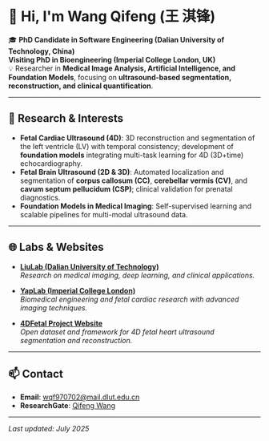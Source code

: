 # 👋 Hi, I'm Wang Qifeng (王 淇锋)

🎓 **PhD Candidate in Software Engineering (Dalian University of Technology, China)**<br>
**Visiting PhD in Bioengineering (Imperial College London, UK)**  
💡 Researcher in **Medical Image Analysis, Artificial Intelligence, and Foundation Models**, focusing on **ultrasound-based segmentation, reconstruction, and clinical quantification**.

---

## 🔬 Research & Interests
- **Fetal Cardiac Ultrasound (4D)**: 3D reconstruction and segmentation of the left ventricle (LV) with temporal consistency; development of **foundation models** integrating multi-task learning for 4D (3D+time) echocardiography.  
- **Fetal Brain Ultrasound (2D & 3D)**: Automated localization and segmentation of **corpus callosum (CC)**, **cerebellar vermis (CV)**, and **cavum septum pellucidum (CSP)**; clinical validation for prenatal diagnostics.  
- **Foundation Models in Medical Imaging**: Self-supervised learning and scalable pipelines for multi-modal ultrasound data.

---

## 🌐 Labs & Websites
- [**LiuLab (Dalian University of Technology)**](https://dutliulab.github.io/LabWeb/LabHome/LabHome.htm)  
  *Research on medical imaging, deep learning, and clinical applications.*  

- [**YapLab (Imperial College London)**](https://yaplab.github.io/LabHome.htm)  
  *Biomedical engineering and fetal cardiac research with advanced imaging techniques.*  

- [**4DFetal Project Website**](https://4dfetal.example.com)  
  *Open dataset and framework for 4D fetal heart ultrasound segmentation and reconstruction.*

---

## 📫 Contact
- **Email**: wqf970702@mail.dlut.edu.cn  
- **ResearchGate**: [Qifeng Wang](https://www.researchgate.net/profile/Qifeng-Wang-9?ev=hdr_xprf)

---

*Last updated: July 2025*
